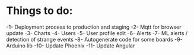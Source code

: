 # Things to do:
-1- Deployment process to production and staging
-2- Mqtt for browser update
-3- Charts
-4- Users
-5- User profile edit
-6- Alerts
-7- ML alerts / detection of strange events
-8- Autogenerate code for some boards
-9- Arduino lib
-10- Update Phoenix
-11- Update Angular

